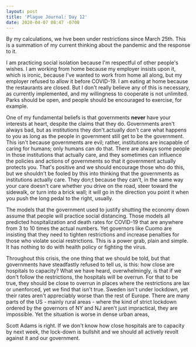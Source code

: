 ```yaml
---
layout: post
title: 'Plague Journal: Day 12'
date: 2020-04-07 08:47 -0700
---
```

By my calculations, we hve been under restrictions since March 25th. This is a summation of my current thinking about the pandemic and the response to it.

I am practicing social isolation because I'm respectful of other people's wishes. I am working from home because my employer insists upon it, which is ironic, because I've wanted to work from home all along, but my employer refused to allow it before COVID-19.  I am eating at home because the restaurants are closed. But I don't really believe any of this is necessary, as currently implemented, and my willingness to cooperate is not unlimited. Parks should be open, and people should be encouraged to exercise, for example.

One of my fundamental beliefs is that governments __never__ have your interests at heart, despite the claims that they do. Governments aren't always bad, but as institutions they don't.actually don't care what happens to you as long as the people in government still get to be the government. This isn't because governments are evil; rather, institutions are incapable of caring for humans; only humans can do that. There are always some people in those institutions that actually care, and they sometimes can influence the policies and actions of governments so that it government actually protects you. That's positive and we should encourage those who do this, but we shouldn't be fooled by this into thinking that the governments as institutions actually care. They don;t because they can't, in the same way your care doesn't care whether you drive on the road, steer toward the sidewalk, or turn into a brick wall; it will go in the direction you point it when you push the long pedal to the right, usually.

The models that the government used to justify shutting the economy down assume that people will practice social distancing. Those models all predicted hospitalization and death rates for COVID-19 that are anywhere from 3 to 10 times the actual numbers. Yet governors like Cuomo are insisting that they need to tighten restrictions and increase penalties for those who violate social restrictions. This is a power grab, plain and simple. It has nothing to do with health policy or fighting the virus.

Throughout this crisis, the one thing that we should be told, but that governments  have steadfastly refused to tell us, is this: how close are hospitals to capacity? What we have heard, overwhelmingly, is that if we don't follow the restrictions, the hospitals will be overrun. For that to be true, they should be close to overrun in places where the restrictions are lax or unenforced, yet we find that isn't true. Sweden isn't under lockdown, yet their rates aren't appreciably worse than the rest of Europe. There are many parts of the US - mainly rural areas - where the kind of strict lockdown ordered by the governors of NY and NJ aren't just impractical, they are impossible. Yet the situation is worse in dense urban areas,

Scott Adams is right. If we don't know how close hospitals are to capacity by next week, the lock-down is bullshit and we should all actively revolt against it and our government.